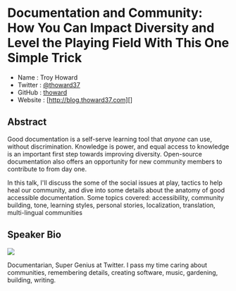 # Documentation and Community: How You Can Impact Diversity and Level the Playing Field With This One Simple Trick

* Name      : Troy Howard
* Twitter   : [@thoward37][]
* GitHub    : [thoward][]
* Website   : [http://blog.thoward37.com][]

## Abstract

Good documentation is a self-serve learning tool that *anyone* can use, without discrimination. Knowledge is power, and equal access to knowledge is an important first step towards improving diversity. Open-source documentation also offers an opportunity for new community members to contribute to from day one.

In this talk, I'll discuss the some of the social issues at play, tactics to help heal our community, and dive into some details about the anatomy of good accessible documentation. Some topics covered: accessibility, community building, tone, learning styles, personal stories, localization, translation, multi-lingual communities

## Speaker Bio

![](https://raw.github.com/cascadiajs/2014.cascadiajs.com/master/images/thoward.png)

Documentarian, Super Genius at Twitter. I pass my time caring about communities, remembering details, creating software, music, gardening, building, writing.

[@thoward37]:https://twitter.com/thoward37
[thoward]:http://github.com/thoward
[http://blog.thoward37.com]:http://blog.thoward37.com
